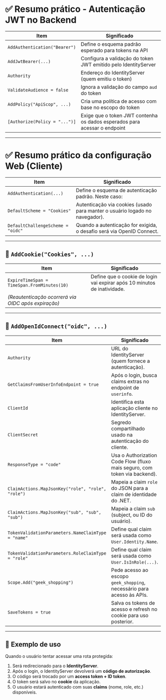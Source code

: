 # ✅ Resumo prático - Autenticação JWT no Backend

| Item                         | Significado                                                                 |
|------------------------------|-----------------------------------------------------------------------------|
| `AddAuthentication("Bearer")` | Define o esquema padrão esperado para tokens na API                         |
| `AddJwtBearer(...)`          | Configura a validação do token JWT emitido pelo IdentityServer              |
| `Authority`                  | Endereço do IdentityServer (quem emitiu o token)                            |
| `ValidateAudience = false`   | Ignora a validação do campo `aud` do token                                  |
| `AddPolicy("ApiScop", ...)`  | Cria uma política de acesso com base no escopo do token                     |
| `[Authorize(Policy = "...")]`| Exige que o token JWT contenha os dados esperados para acessar o endpoint   |

---

# ✅ Resumo prático da configuração Web (Cliente)

| Item                     | Significado                                                                 |
|--------------------------|-----------------------------------------------------------------------------|
| `AddAuthentication(...)`| Define o esquema de autenticação padrão. Neste caso:                         |
| `DefaultScheme = "Cookies"`        | Autenticação via cookies (usado para manter o usuário logado no navegador). |
| `DefaultChallengeScheme = "oidc"`  | Quando a autenticação for exigida, o desafio será via OpenID Connect.      |

---

## 🍪 `AddCookie("Cookies", ...)`

| Item                              | Significado                                                            |
|-----------------------------------|------------------------------------------------------------------------|
| `ExpireTimeSpan = TimeSpan.FromMinutes(10)` | Define que o cookie de login vai expirar após 10 minutos de inatividade. |
| *(Reautenticação ocorrerá via OIDC após expiração)* |                                                                    |

---

## 🔐 `AddOpenIdConnect("oidc", ...)`

| Item                                | Significado                                                                 |
|-------------------------------------|-----------------------------------------------------------------------------|
| `Authority`                         | URL do IdentityServer (quem fornece a autenticação).                       |
| `GetClaimsFromUserInfoEndpoint = true` | Após o login, busca claims extras no endpoint de `userinfo`.            |
| `ClientId`                          | Identifica esta aplicação cliente no IdentityServer.                       |
| `ClientSecret`                      | Segredo compartilhado usado na autenticação do cliente.                    |
| `ResponseType = "code"`             | Usa o Authorization Code Flow (fluxo mais seguro, com token via backend). |
| `ClaimActions.MapJsonKey("role", "role", "role")` | Mapeia a claim `role` do JSON para a claim de identidade do .NET. |
| `ClaimActions.MapJsonKey("sub", "sub", "sub")`   | Mapeia a claim `sub` (subject, ou ID do usuário).               |
| `TokenValidationParameters.NameClaimType = "name"` | Define qual claim será usada como `User.Identity.Name`.         |
| `TokenValidationParameters.RoleClaimType = "role"` | Define qual claim será usada como `User.IsInRole(...)`.         |
| `Scope.Add("geek_shopping")`        | Pede acesso ao escopo `geek_shopping`, necessário para acesso às APIs.     |
| `SaveTokens = true`                 | Salva os tokens de acesso e refresh no cookie para uso posterior.          |

---

## 📘 Exemplo de uso

Quando o usuário tentar acessar uma rota protegida:

1. Será redirecionado para o **IdentityServer**.
2. Após o login, o IdentityServer devolverá um **código de autorização**.
3. O código será trocado por um **access token + ID token**.
4. O token será salvo no **cookie** da aplicação.
5. O usuário estará autenticado com suas **claims** (nome, role, etc.) disponíveis.
